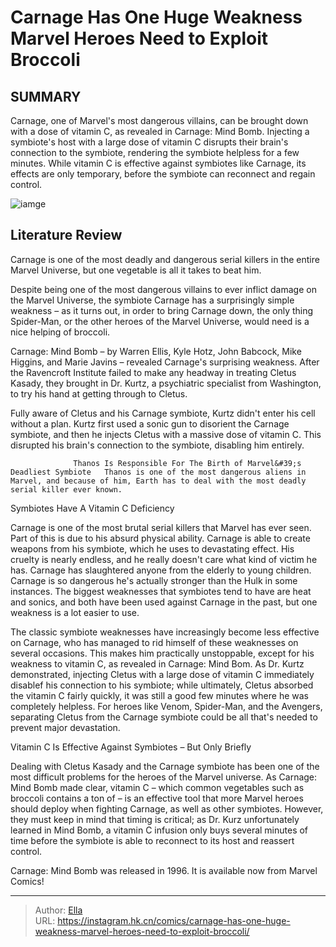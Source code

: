 # Carnage Has One Huge Weakness Marvel Heroes Need to Exploit Broccoli


## SUMMARY 



  Carnage, one of Marvel&#39;s most dangerous villains, can be brought down with a dose of vitamin C, as revealed in Carnage: Mind Bomb.   Injecting a symbiote&#39;s host with a large dose of vitamin C disrupts their brain&#39;s connection to the symbiote, rendering the symbiote helpless for a few minutes.   While vitamin C is effective against symbiotes like Carnage, its effects are only temporary, before the symbiote can reconnect and regain control.  

![iamge](https://static1.srcdn.com/wordpress/wp-content/uploads/2023/09/venomverse-4-sandoval.jpg)

## Literature Review

Carnage is one of the most deadly and dangerous serial killers in the entire Marvel Universe, but one vegetable is all it takes to beat him.




Despite being one of the most dangerous villains to ever inflict damage on the Marvel Universe, the symbiote Carnage has a surprisingly simple weakness – as it turns out, in order to bring Carnage down, the only thing Spider-Man, or the other heroes of the Marvel Universe, would need is a nice helping of broccoli.




Carnage: Mind Bomb – by Warren Ellis, Kyle Hotz, John Babcock, Mike Higgins, and Marie Javins – revealed Carnage&#39;s surprising weakness. After the Ravencroft Institute failed to make any headway in treating Cletus Kasady, they brought in Dr. Kurtz, a psychiatric specialist from Washington, to try his hand at getting through to Cletus.



          

Fully aware of Cletus and his Carnage symbiote, Kurtz didn&#39;t enter his cell without a plan. Kurtz first used a sonic gun to disorient the Carnage symbiote, and then he injects Cletus with a massive dose of vitamin C. This disrupted his brain&#39;s connection to the symbiote, disabling him entirely.

                  Thanos Is Responsible For The Birth of Marvel&#39;s Deadliest Symbiote   Thanos is one of the most dangerous aliens in Marvel, and because of him, Earth has to deal with the most deadly serial killer ever known.   





 Symbiotes Have A Vitamin C Deficiency 


          

Carnage is one of the most brutal serial killers that Marvel has ever seen. Part of this is due to his absurd physical ability. Carnage is able to create weapons from his symbiote, which he uses to devastating effect. His cruelty is nearly endless, and he really doesn&#39;t care what kind of victim he has. Carnage has slaughtered anyone from the elderly to young children. Carnage is so dangerous he&#39;s actually stronger than the Hulk in some instances. The biggest weaknesses that symbiotes tend to have are heat and sonics, and both have been used against Carnage in the past, but one weakness is a lot easier to use.

The classic symbiote weaknesses have increasingly become less effective on Carnage, who has managed to rid himself of these weaknesses on several occasions. This makes him practically unstoppable, except for his weakness to vitamin C, as revealed in Carnage: Mind Bom. As Dr. Kurtz demonstrated, injecting Cletus with a large dose of vitamin C immediately disablef his connection to his symbiote; while ultimately, Cletus absorbed the vitamin C fairly quickly, it was still a good few minutes where he was completely helpless. For heroes like Venom, Spider-Man, and the Avengers, separating Cletus from the Carnage symbiote could be all that&#39;s needed to prevent major devastation.






 Vitamin C Is Effective Against Symbiotes – But Only Briefly 


          

Dealing with Cletus Kasady and the Carnage symbiote has been one of the most difficult problems for the heroes of the Marvel universe. As Carnage: Mind Bomb made clear, vitamin C – which common vegetables such as broccoli contains a ton of – is an effective tool that more Marvel heroes should deploy when fighting Carnage, as well as other symbiotes. However, they must keep in mind that timing is critical; as Dr. Kurz unfortunately learned in Mind Bomb, a vitamin C infusion only buys several minutes of time before the symbiote is able to reconnect to its host and reassert control.



Carnage: Mind Bomb was released in 1996. It is available now from Marvel Comics!








---

> Author: [Ella](https://instagram.hk.cn/)  
> URL: https://instagram.hk.cn/comics/carnage-has-one-huge-weakness-marvel-heroes-need-to-exploit-broccoli/  

